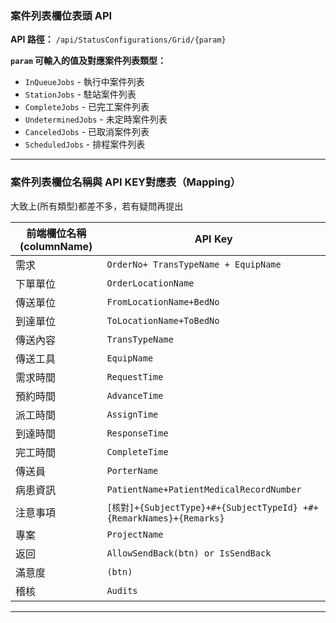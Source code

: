 ### **案件列表欄位表頭 API**

**API 路徑：**
`/api/StatusConfigurations/Grid/{param}`

**`param` 可輸入的值及對應案件列表類型：**
- `InQueueJobs` - 執行中案件列表
- `StationJobs` - 駐站案件列表
- `CompleteJobs` - 已完工案件列表
- `UndeterminedJobs` - 未定時案件列表
- `CanceledJobs` - 已取消案件列表
- `ScheduledJobs` - 排程案件列表

----

### **案件列表欄位名稱與 API KEY對應表（Mapping）**
大致上(所有類型)都差不多，若有疑問再提出

| **前端欄位名稱 (columnName)** | **API Key** |
|------------------|------------------|
| 需求 | `OrderNo+ TransTypeName + EquipName` |
| 下單單位 | `OrderLocationName` |
| 傳送單位 | `FromLocationName+BedNo` |
| 到達單位 | `ToLocationName+ToBedNo` |
| 傳送內容 | `TransTypeName` |
| 傳送工具 | `EquipName` |
| 需求時間 | `RequestTime` |
| 預約時間 | `AdvanceTime` |
| 派工時間 | `AssignTime` |
| 到達時間 | `ResponseTime` |
| 完工時間 | `CompleteTime` |
| 傳送員 | `PorterName` |
| 病患資訊 | `PatientName+PatientMedicalRecordNumber` |
| 注意事項 | `[核對]+{SubjectType}+#+{SubjectTypeId} +#+{RemarkNames}+{Remarks}` |
| 專案 | `ProjectName` |
| 返回 | `AllowSendBack(btn) or IsSendBack` |
| 滿意度 | `(btn)` |
| 稽核 | `Audits` |

---
